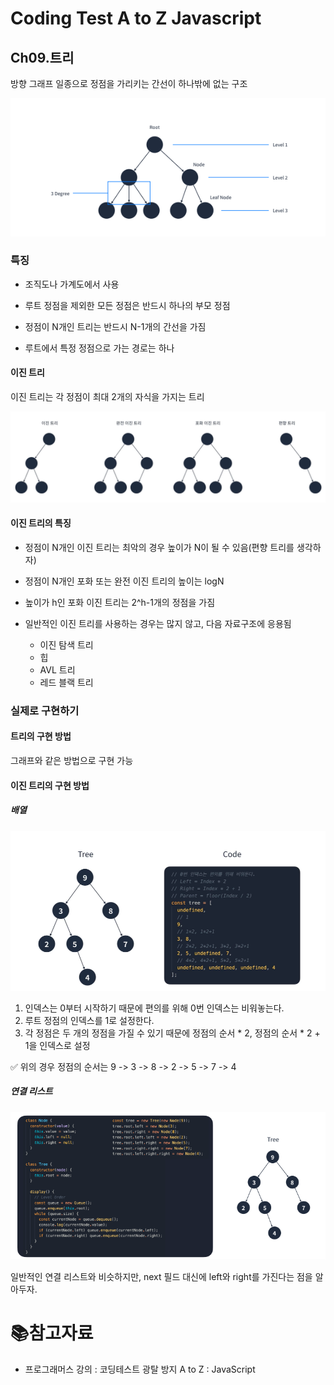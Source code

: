 

# Coding Test A to Z Javascript

## Ch09.트리

방향 그래프 일종으로 정점을 가리키는 간선이 하나밖에 없는 구조

![image-20220721160726630](md-images/image-20220721160726630.png)	

### 특징

- 조직도나 가계도에서 사용

- 루트 정점을 제외한 모든 정점은 반드시 하나의 부모 정점
- 정점이 N개인 트리는 반드시 N-1개의 간선을 가짐
- 루트에서 특정 정점으로 가는 경로는 하나

#### 이진 트리

이진 트리는 각 정점이 최대 2개의 자식을 가지는 트리

![image-20220715082726575](md-images/image-20220715082726575.png)

#### 이진 트리의 특징

- 정점이 N개인 이진 트리는 최악의 경우 높이가 N이 될 수 있음(편향 트리를 생각하자)

- 정점이 N개인 포화 또는 완전 이진 트리의 높이는 logN

- 높이가 h인 포화 이진 트리는 2^h-1개의 정점을 가짐

- 일반적인 이진 트리를 사용하는 경우는 많지 않고, 다음 자료구조에 응용됨

  - 이진 탐색 트리
  - 힙
  - AVL 트리
  - 레드 블랙 트리


### 실제로 구현하기

#### 트리의 구현 방법

그래프와 같은 방법으로 구현 가능

#### 이진 트리의 구현 방법

##### 배열

![image-20220715083051465](md-images/image-20220715083051465.png)

1. 인덱스는 0부터 시작하기 때문에 편의를 위해 0번 인덱스는 비워놓는다.
2. 루트 정점의 인덱스를 1로 설정한다.
3. 각 정점은 두 개의 정점을 가질 수 있기 때문에 정점의 순서 * 2, 정점의 순서 * 2 + 1을 인덱스로 설정

✅ 위의 경우 정점의 순서는 9 -> 3 -> 8 -> 2 -> 5 -> 7 -> 4

##### 연결 리스트

![image-20220721161216546](md-images/image-20220721161216546.png)	

일반적인 연결 리스트와 비슷하지만, next 필드 대신에 left와 right를 가진다는 점을 알아두자.

# :books:참고자료

- 프로그래머스 강의 : 코딩테스트 광탈 방지 A to Z : JavaScript

